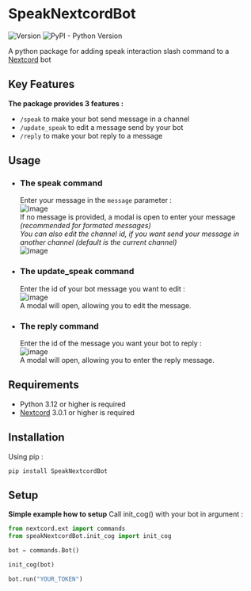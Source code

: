# SpeakNextcordBot
![Version](https://img.shields.io/pypi/v/interaction_discord_bot?color=blue) ![PyPI - Python Version](https://img.shields.io/pypi/pyversions/interaction_discord_bot)

A python package for adding speak interaction slash command to a [Nextcord](https://github.com/nextcord/nextcord) bot

## Key Features

**The package provides 3 features :**

  * ```/speak``` to make your bot send message in a channel
  * ```/update_speak``` to edit a message send by your bot
  * ```/reply``` to make your bot reply to a message

## Usage

* ### The speak command
     Enter your message in the ```message``` parameter :  
     ![image](https://github.com/user-attachments/assets/9966647d-a425-4110-a0e3-1e26f7cc779c)  
     If no message is provided, a modal is open to enter your message *(recommended for formated messages)*  
     *You can also edit the channel id, if you want send your message in another channel (default is the current channel)*  
     ![image](https://github.com/user-attachments/assets/c5270ca0-63d2-4e80-b4c5-d47c76c19960)

* ### The update_speak command
     Enter the id of your bot message you want to edit :  
     ![image](https://github.com/user-attachments/assets/657f892d-c14f-48d5-b034-77cff1045543)  
     A modal will open, allowing you to edit the message.

* ### The reply command
     Enter the id of the message you want your bot to reply :    
     ![image](https://github.com/user-attachments/assets/1da546a0-aac1-4636-a351-5b5f4b5eaaef)  
     A modal will open, allowing you to enter the reply message.

## Requirements

* Python 3.12 or higher is required
* [Nextcord](https://github.com/nextcord/nextcord) 3.0.1 or higher is required

## Installation

Using pip :

```
pip install SpeakNextcordBot
```

## Setup
**Simple example how to setup**
Call init_cog() with your bot in argument :

```py
from nextcord.ext import commands
from speakNextcordBot.init_cog import init_cog

bot = commands.Bot()

init_cog(bot)

bot.run("YOUR_TOKEN")
```
